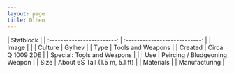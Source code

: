 ```yaml
---
layout: page
title: Dlhen
---
```



| Statblock                                                 |
| :------------------------: | :---------------------------: |
| Image                      |                               |
| Culture                    | Gylhev                        |
| Type                       | Tools and Weapons             |
| Created                    | Circa Q 1009 2DE              |
| Special: Tools and Weapons |                               |
| Use                        | Peircing / Bludgeoning Weapon |
| Size                       | About 6S̄ Tall (1.5 m, 5.1 ft) |
| Materials                  | 
| Manufacturing |
